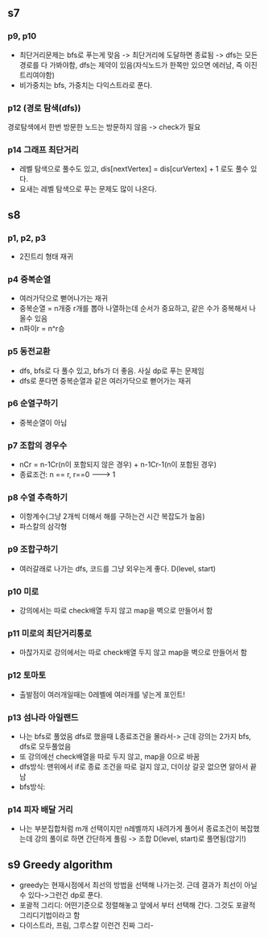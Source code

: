 ## s7
### p9, p10
- 최단거리문제는 bfs로 푸는게 맞음 -> 최단거리에 도달하면 종료됨 -> dfs는 모든경로를 다 가봐야함, dfs는 제약이 있음(자식노드가 한쪽만 있으면 에러남, 즉 이진트리여야함)  
- 비가중치는 bfs, 가중치는 다익스트라로 푼다.  
### p12 (경로 탐색(dfs))
경로탐색에서 한번 방문한 노드는 방문하지 않음 -> check가 필요
### p14 그래프 최단거리
- 레벨 탐색으로 풀수도 있고, dis[nextVertex] = dis[curVertex] + 1 로도 풀수 있다.
- 요새는 레벨 탐색으로 푸는 문제도 많이 나온다.
## s8
### p1, p2, p3
- 2진트리 형태 재귀
### p4 중복순열
- 여러가닥으로 뻗어나가는 재귀
- 중복순열 = n개중 r개를 뽑아 나열하는데 순서가 중요하고, 같은 수가 중복해서 나올수 있음
- n파이r = n^r승
### p5 동전교환
- dfs, bfs로 다 풀수 있고, bfs가 더 좋음. 사실 dp로 푸는 문제임
- dfs로 푼다면 중복순열과 같은 여러가닥으로 뻗어가는 재귀
### p6 순열구하기
- 중복순열이 아님
### p7 조합의 경우수
- nCr = n-1Cr(n이 포함되지 않은 경우) + n-1Cr-1(n이 포함된 경우)
- 종료조건: n == r, r==0 ---> 1
### p8 수열 추측하기
- 이항계수(그냥 2개씩 더해서 해를 구하는건 시간 복잡도가 높음)
- 파스칼의 삼각형
### p9 조합구하기
- 여러갈래로 나가는 dfs, 코드를 그냥 외우는게 좋다. D(level, start)
### p10 미로
- 강의에서는 따로 check배열 두지 않고 map을 벽으로 만들어서 함
### p11 미로의 최단거리통로
- 마찮가지로 강의에서는 따로 check배열 두지 않고 map을 벽으로 만들어서 함
### p12 토마토
- 출발점이 여러개일때는 0레벨에 여러개를 넣는게 포인트!
### p13 섬나라 아일랜드
- 나는 bfs로 풀었음 dfs로 했을때 L종료조건을 몰라서-> 근데 강의는 2가지 bfs, dfs로 모두풀었음
- 또 강의에선 check배열을 따로 두지 않고, map을 0으로 바꿈
- dfs방식: 맨위에서 if로 종료 조건을 따로 걸지 않고, 더이상 갈곳 없으면 알아서 끝남
- bfs방식:
### p14 피자 배달 거리
- 나는 부분집합처럼 m개 선택이지만 n레벨까지 내려가게 풀어서 종료조건이 복잡했는데 강의 풀이로 하면 간단하게 풀림 -> 조합 D(level, start)로 풀면됨(암기!)
## s9 Greedy algorithm
- greedy는 현재시점에서 최선의 방법을 선택해 나가는것. 근데 결과가 최선이 아닐수 있다->그런건 dp로 푼다.
- 포괄적 그리디: 어떤기준으로 정렬해놓고 앞에서 부터 선택해 간다. 그것도 포괄적 그리디기법이라고 함
- 다이스트라, 프림, 그루스칼 이런건 진짜 그리-
### 
